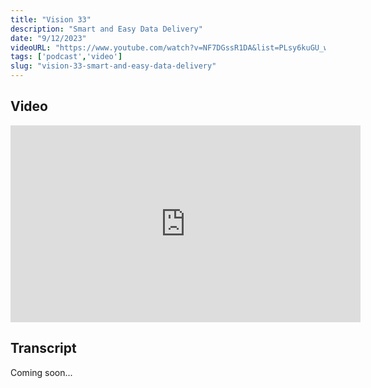 ```yaml
---
title: "Vision 33"
description: "Smart and Easy Data Delivery"
date: "9/12/2023"
videoURL: "https://www.youtube.com/watch?v=NF7DGssR1DA&list=PLsy6kuGU_wiM0ktyntNMXfNxERMjmiRJ0&index=5"
tags: ['podcast','video']
slug: "vision-33-smart-and-easy-data-delivery"
---
```

## Video
<iframe width="560" height="315" src="https://www.youtube.com/embed/NF7DGssR1DA" frameborder="0" allow="accelerometer; autoplay; clipboard-write; encrypted-media; gyroscope; picture-in-picture" allowfullscreen></iframe>

## Transcript
Coming soon...
